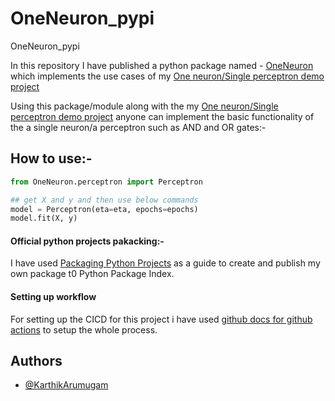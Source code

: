 # OneNeuron_pypi
OneNeuron_pypi

In this repository I have published a python package named - [OneNeuron](https://pypi.org/project/OneNeuron-pypi-KarthikArumugam3/) which implements the use cases of my [One neuron/Single perceptron demo project](https://github.com/KarthikArumugam3/perceptron-demo)

Using this package/module along with the my [One neuron/Single perceptron demo project](https://github.com/KarthikArumugam3/perceptron-demo) anyone can implement the basic functionality of the a single neuron/a perceptron such as AND and OR gates:-

## How to use:-

```python
from OneNeuron.perceptron import Perceptron

## get X and y and then use below commands
model = Perceptron(eta=eta, epochs=epochs)
model.fit(X, y)
```

#### Official python projects pakacking:-
I have used [Packaging Python Projects](https://packaging.python.org/tutorials/packaging-projects/) as a guide to create and publish my own package t0 Python Package Index.

#### Setting up workflow
For setting up the CICD for this project i have used [github docs for github actions](https://docs.github.com/en/actions/guides/building-and-testing-python#publishing-to-package-registries) to setup the whole process.


## Authors

- [@KarthikArumugam](https://github.com/KarthikArumugam3/)